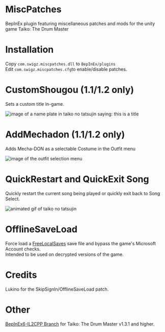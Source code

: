 # MiscPatches
BepInEx plugin featuring miscellaneous patches and mods for the unity game Taiko: The Drum Master

# Installation
Copy `com.swigz.miscpatches.dll` to `BepInEx/plugins`  
Edit `com.swigz.miscpatches.cfg`to enable/disable patches.

# CustomShougou (1.1/1.2 only)  
Sets a custom title in-game.  

![image of a name plate in taiko no tatsujin saying: this is a title](https://i.imgur.com/r1mua9U.png)

# AddMechadon (1.1/1.2 only)  
Adds Mecha-DON as a selectable Costume in the Outfit menu

![image of the outfit selection menu](https://i.imgur.com/ng92ohn.png)

# QuickRestart and QuickExit Song
Quickly restart the current song being played or quickly exit back to Song Select.

![animated gif of taiko no tatsujin](https://i.giphy.com/media/CGKQn5d5bm184P3SfY/giphy.webp)

# OfflineSaveLoad
Force load a [FreeLocalSaves](https://github.com/Sanae6/FreeLocalSaves/releases/latest) save file and bypass the game's Microsoft Account checks.  
Intended to be used on decrypted versions of the game.

# Credits 
Lukino for the SkipSignIn/OfflineSaveLoad patch.

# Other
 [BepInEx6-IL2CPP Branch](https://github.com/swigz27/MiscPatches/tree/BepInEx6-IL2CPP) for Taiko: The Drum Master v1.3.1 and higher.
